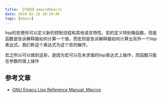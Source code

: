 ```yaml
---
title: 【TODO】emacs的macro
date: 2016-02-18 10:19:49
tags: [emacs]
---
```


lisp的宏使你可以定义新的控制流程和其他语言特性。宏的定义特别像函数，但是函数是告诉解释器如何计算一个值，而宏则是告诉解释器如何计算出另外一个lisp表达式。我们称这个表达式为这个宏的展开。

宏之所以可以做到这些，是因为宏可以在未求值的lisp表达式上操作，而函数只能在参数的值上操作

## 参考文章
- [GNU Emacs Lisp Reference Manual: Macros](http://www.gnu.org/software/emacs/manual/html_node/elisp/Macros.html#Macros)
